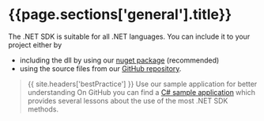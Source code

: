 <h1 id="{{page.sections['general'].anchor}}">{{page.sections['general'].title}}</h1>

The .NET SDK is suitable for all .NET languages. You can include it to your project either by

- including the dll by using our [nuget package](https://www.nuget.org/packages/Zeiss.PiWeb.Api.Rest/) (recommended)
- using the source files from our [GitHub repository](https://github.com/ZEISS-PiWeb/PiWeb-Api).

>{{ site.headers['bestPractice'] }} Use our sample application for better understanding
On GitHub you can find a [C# sample application](https://github.com/ZEISS-PiWeb/PiWeb-Training) which provides several lessons about the use of the most .NET SDK methods.

<p class="dottedline" />
